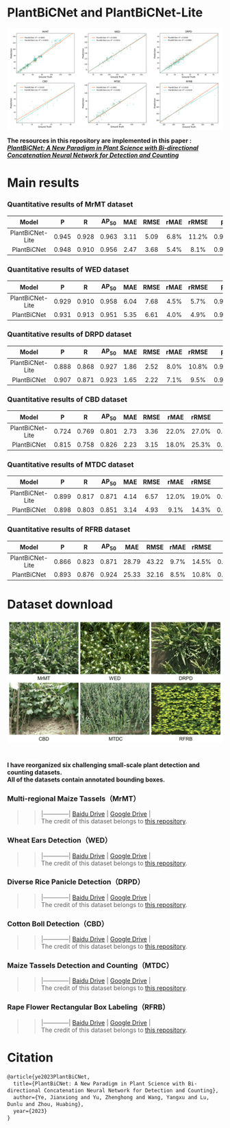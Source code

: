 # PlantBiCNet and PlantBiCNet-Lite
<div align=center>
<img src="https://github.com/Ye-Sk/PlantBiCNet/blob/master/linear.png"/>  
</div>   

**The resources in this repository are implemented in this paper :**  
[___PlantBiCNet: A New Paradigm in Plant Science with Bi-directional Concatenation Neural Network for Detection and Counting___](https://v.qq.com/x/cover/mpqzavrt4qvdstw/d00148c52qt.html?ptag=360kan.cartoon.free)

# Main results
### Quantitative results of MrMT dataset
|Model|P|R|AP<sub>50</sub>|MAE|RMSE|rMAE|rRMSE|R<sup>2</sup>|
| :----: | :----: | :----: | :----: | :----: | :----: | :----: | :----: | :----: |
|PlantBiCNet-Lite|0.945|0.928|0.963|3.11|5.09|6.8%|11.2%|0.9830|
|PlantBiCNet|0.948|0.910|0.956|2.47|3.68|5.4%|8.1%|0.9863|  
### Quantitative results of WED dataset
|Model|P|R|AP<sub>50</sub>|MAE|RMSE|rMAE|rRMSE|R<sup>2</sup>|
| :----: | :----: | :----: | :----: | :----: | :----: | :----: | :----: | :----: |
|PlantBiCNet-Lite|0.929|0.910|0.958|6.04|7.68|4.5%|5.7%|0.9452|
|PlantBiCNet|0.931|0.913|0.951|5.35|6.61|4.0%|4.9%|0.9589|  
### Quantitative results of DRPD dataset
|Model|P|R|AP<sub>50</sub>|MAE|RMSE|rMAE|rRMSE|R<sup>2</sup>|
| :----: | :----: | :----: | :----: | :----: | :----: | :----: | :----: | :----: |
|PlantBiCNet-Lite|0.888|0.868|0.927|1.86|2.52|8.0%|10.8%|0.9089|
|PlantBiCNet|0.907|0.871|0.923|1.65|2.22|7.1%|9.5%|0.9269|  
### Quantitative results of CBD dataset
|Model|P|R|AP<sub>50</sub>|MAE|RMSE|rMAE|rRMSE|R<sup>2</sup>|
| :----: | :----: | :----: | :----: | :----: | :----: | :----: | :----: | :----: |
|PlantBiCNet-Lite|0.724|0.769|0.801|2.73|3.36|22.0%|27.0%|0.8007|
|PlantBiCNet|0.815|0.758|0.826|2.23|3.15|18.0%|25.3%|0.8102|  
### Quantitative results of MTDC dataset
|Model|P|R|AP<sub>50</sub>|MAE|RMSE|rMAE|rRMSE|R<sup>2</sup>|
| :----: | :----: | :----: | :----: | :----: | :----: | :----: | :----: | :----: |
|PlantBiCNet-Lite|0.899|0.817|0.871|4.14|6.57|12.0%|19.0%|0.9383|
|PlantBiCNet|0.898|0.803|0.851|3.14|4.93|9.1%|14.3%|0.9681|  
### Quantitative results of RFRB dataset
|Model|P|R|AP<sub>50</sub>|MAE|RMSE|rMAE|rRMSE|R<sup>2</sup>|
| :----: | :----: | :----: | :----: | :----: | :----: | :----: | :----: | :----: |
|PlantBiCNet-Lite|0.866|0.823|0.871|28.79|43.22|9.7%|14.5%|0.9319|
|PlantBiCNet|0.893|0.876|0.924|25.33|32.16|8.5%|10.8%|0.9593|  
# Dataset download
<div align=center>
<img src="https://github.com/Ye-Sk/PlantBiCNet/blob/master/dataset.png"/>   
</div>  

# 
**I have reorganized six challenging small-scale plant detection and counting datasets.   
All of the datasets contain annotated bounding boxes.**
### Multi-regional Maize Tassels（MrMT）
>> |──────| [Baidu Drive](https://pan.baidu.com/s/1uoh9EhC3COEt7TqC5pmA0w?pwd=plat) | [Google Drive](https://drive.google.com/file/d/19cRDCZ4sOSv_DAyecLyOTDAegPXiIMIT/view?usp=sharing) |    
The credit of this dataset belongs to [this repository](https://github.com/Ye-Sk/MrMT).

### Wheat Ears Detection（WED）
>> |──────| [Baidu Drive](https://pan.baidu.com/s/1pMQB-YNViPwRfdWtryyrFw?pwd=plat) | [Google Drive](https://drive.google.com/file/d/19cRDCZ4sOSv_DAyecLyOTDAegPXiIMIT/view?usp=sharing) |    
The credit of this dataset belongs to [this repository](https://github.com/simonMadec/Wheat-Ears-Detection-Dataset).

### Diverse Rice Panicle Detection（DRPD）  
>> |──────| [Baidu Drive](https://pan.baidu.com/s/1CnO7NCPix7RQKBVdCJv2sA?pwd=plat) | [Google Drive](https://drive.google.com/file/d/1duBg8yLWAs-LRtTAEFkSi3La3kBQe85_/view?usp=sharing) |    
The credit of this dataset belongs to [this repository](https://github.com/changcaiyang/Panicle-AI).

### Cotton Boll Detection（CBD）
>> |──────| [Baidu Drive](https://pan.baidu.com/s/1kfDf0YYT0q9lQNHKBKJvHw?pwd=plat) | [Google Drive](https://drive.google.com/file/d/165A4E45L9DJEVVs2LN0xfgJ3k4qQxKUz/view?usp=sharing) |    
The credit of this dataset belongs to [this repository](https://github.com/Ye-Sk/PlantBiCNet).

### Maize Tassels Detection and Counting（MTDC）
>> |──────| [Baidu Drive](https://pan.baidu.com/s/1WHsWT9mVTm7Q9Kcj17O9Lw?pwd=plat) | [Google Drive](https://drive.google.com/file/d/14iZrdaQ5FZz8nbTiqlx3-BPh0aYiAbxP/view?usp=sharing) |    
The credit of this dataset belongs to [this repository](https://github.com/poppinace/mtdc).

### Rape Flower Rectangular Box Labeling（RFRB）
>> |──────| [Baidu Drive](https://pan.baidu.com/s/1kfDf0YYT0q9lQNHKBKJvHw?pwd=plat) | [Google Drive](https://drive.google.com/file/d/1-2AD__2rf5vkALBuwhF3nL1JxD3T9AYp/view?usp=sharing) |    
The credit of this dataset belongs to [this repository](https://github.com/CV-Wang/RapeNet).

# Citation
~~~
@article{ye2023PlantBiCNet,  
  title={PlantBiCNet: A New Paradigm in Plant Science with Bi-directional Concatenation Neural Network for Detection and Counting},  
  author={Ye, Jianxiong and Yu, Zhenghong and Wang, Yangxu and Lu, Dunlu and Zhou, Huabing}, 
  year={2023}
}
~~~
